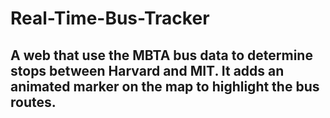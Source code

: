 # Real-Time-Bus-Tracker
## A web that use the MBTA bus data to determine stops between Harvard and MIT. It adds an animated marker on the map to highlight the bus routes.

